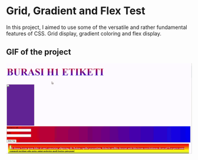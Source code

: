 <h1>Grid, Gradient and Flex Test</h1>

In this project, I aimed to use some of the versatile and rather fundamental features of CSS. Grid display, gradient coloring and flex display.

<h2>GIF of the project</h2>

![](ekran.gif)
